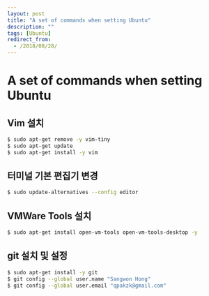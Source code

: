 ```yaml
---
layout: post
title: "A set of commands when setting Ubuntu"
description: ""
tags: [Ubuntu]
redirect_from:
  - /2018/08/28/
---
```


# A set of commands when setting Ubuntu

## Vim 설치

```sh
$ sudo apt-get remove -y vim-tiny
$ sudo apt-get update
$ sudo apt-get install -y vim
```

## 터미널 기본 편집기 변경

```sh
$ sudo update-alternatives --config editor
```

## VMWare Tools 설치

```sh
$ sudo apt-get install open-vm-tools open-vm-tools-desktop -y
```

## git 설치 및 설정

```sh
$ sudo apt-get install -y git
$ git config --global user.name "Sangwon Hong"
$ git config --global user.email "qpakzk@gmail.com"
```
